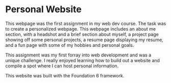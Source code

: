 # Personal Website
This webpage was the first assignment in my web dev course. The task was to create a personalized webpage. This webpage includes an about me section, with a headshot and a brief section about myself, a project page showing off some personal projects, a resume page displaying my resume, and a fun page with some of my hobbies and personal goals.

This assignment was my first forray into web development and was a unique challenge. I really enjoyed learning how to build out a website and compile a spot where I can host personal information.

This website was built with the Foundation 6 framework.

